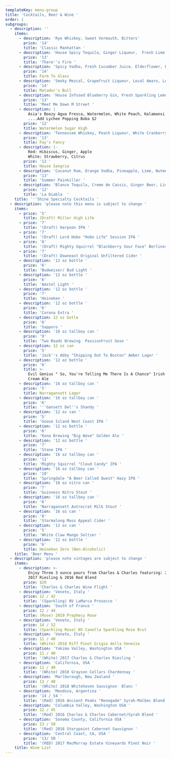 ```yaml
---
templateKey: menu-group
title: 'Cocktails, Beer & Wine '
order: 1
subgroups:
  - description: ''
    items:
      - description: 'Rye Whiskey, Sweet Vermouth, Bitters'
        price: '14'
        title: 'Classic Manhattan '
      - description: 'House Spicy Tequila, Ginger Liqueur,  Fresh Lime, Agave '
        price: '13'
        title: 'There''s Fire '
      - description: 'Spicy Vodka, Fresh Cucumber Juice. Elderflower, Lemon'
        price: '14'
        title: Farm To Glass
      - description: 'Smoky Mezcal, Grapefruit Liqueur, Local Amaro, Lemon, Orange Bitters '
        price: '14'
        title: Matador's Bull
      - description: 'House Infused Blueberry Gin, Fresh Sparkling Lemonade '
        price: '13'
        title: 'Meet Me Down M Street '
      - description: |
          Asia's Boozy Agua Fresca, Watermelon, White Peach, Kalamansi Lemon
          ....Add Lychee Popping Boba $2
        price: '12'
        title: Watermelon Sugar High
      - description: 'Tennessee Whiskey, Peach Liqueur, White Cranberry, Lime '
        price: '13'
        title: Fay's Fancy
      - description: |-
          Red: Hibiscus, Ginger, Apple
          White: Strawberry, Citrus 
        price: '12 '
        title: House Sangria
      - description: 'Coconut Rum, Orange Vodka, Pineapple, Lime, Nutmeg'
        price: '13'
        title: 'Summer Painkiller '
      - description: 'Blanco Tequila, Creme de Cassis, Ginger Beer, Lime '
        price: '12'
        title: 'La Diabla  '
    title: '''Shine Specialty Cocktails '
  - description: 'please note this menu is subject to change '
    items:
      - price: '5'
        title: (Draft) Miller High Life
      - price: '7'
        title: '(Draft) Harpoon IPA '
      - price: '7'
        title: '(Draft) Lord Hobo "Hobo Life" Session IPA '
      - price: '8'
        title: '(Draft) Mighty Squirrel "Blackberry Sour Face" Berliner Weisse '
      - price: '7'
        title: '(Draft) Downeast Original Unfiltered Cider '
      - description: '12 oz bottle '
        price: '6'
        title: 'Budweiser/ Bud Light '
      - description: '12 oz bottle '
        price: '6'
        title: 'Amstel Light '
      - description: '12 oz bottle '
        price: '7'
        title: 'Heineken '
      - description: '12 oz bottle '
        price: '6'
        title: 'Corona Extra '
      - description: 12 oz botle
        price: '6'
        title: 'Sapporo '
      - description: '16 oz tallboy can '
        price: '9'
        title: 'Two Roads Brewing  PassionFruit Gose '
      - description: 12 oz can
        price: '5'
        title: 'Jack''s Abby "Shipping Out To Boston" Amber Lager '
      - description: '12 oz bottle '
        price: '6'
        title: >-
          Evil Genius " So, You're Telling Me There Is A Chance" Irish Coffee
          Cream Ale 
      - description: '16 oz tallboy can '
        price: '5'
        title: Narragansett Lager
      - description: '16 oz tallboy can '
        price: '6'
        title: '''Gansett Del''s Shandy '
      - description: '12 oz can '
        price: '5'
        title: 'Goose Island Next Coast IPA '
      - description: '12 oz bottle '
        price: '6'
        title: 'Kona Brewing "Big Wave" Golden Ale '
      - description: '12 oz bottle '
        price: '7'
        title: 'Stone IPA '
      - description: '16 oz tallboy can '
        price: '11'
        title: 'Mighty Squirrel "Cloud Candy" IPA '
      - description: '16 oz tallboy can '
        price: '10'
        title: 'Springdale "A Beer Called Quest" Hazy IPA '
      - description: '16 oz nitro can '
        price: '7'
        title: 'Guinness Nitro Stout '
      - description: '16 oz tallboy can '
        price: '6'
        title: 'Narragansett Autrocrat Milk Stout '
      - description: '16 oz can '
        price: '8'
        title: 'Stormalong Mass Appeal Cider '
      - description: '12 oz can '
        price: '5'
        title: 'White Claw Mango Seltzer '
      - description: '12 oz bottle '
        price: '6'
        title: Heineken Zero (Non-Alcoholic)
    title: 'Beer Menu '
  - description: 'please note vintages are subject to change '
    items:
      - description: >-
          Enjoy Three 3 ounce pours from Charles & Charles featuring: 2019 Rose,
          2017 Riesling & 2016 Red Blend 
        price: $20
        title: 'Charles & Charles Wine Flight '
      - description: 'Veneto, Italy '
        price: 12 / 42
        title: '(Sparkling) NV LaMarca Prosecco '
      - description: 'South of France '
        price: 12 / 44
        title: (Rose) 2019 Prophecy Rose
      - description: 'Veneto, Italy '
        price: 14 / 52
        title: (Sparkling Rose) NV Canella Sparkling Rose Brut
      - description: 'Veneto, Italy '
        price: 11 / 40
        title: (White) 2018 Riff Pinot Grigio della Venezie
      - description: 'Yakima Valley, Washington USA '
        price: 11 / 40
        title: '(White) 2017 Charles & Charles Riesling '
      - description: 'California, USA '
        price: 11 / 40
        title: '(White) 2018 Grayson Cellars Chardonnay '
      - description: 'Marlborough, New Zealand '
        price: 13 / 48
        title: '(White) 2018 Whitehaven Sauvignon  Blanc '
      - description: 'Mendoza, Argentina '
        price: '14 / 54 '
        title: '(Red) 2016 Ancient Peaks "Renegade" Syrah-Malbec Blend  '
      - description: 'Columbia Valley, Washington USA '
        price: 12 / 45
        title: '(Red) 2016 Charles & Charles Cabernet/Syrah Blend '
      - description: 'Sonoma County, California USA '
        price: 13 / 50
        title: '(Red) 2016 Storypoint Cabernet Sauvignon '
      - description: 'Central Coast, CA, USA '
        price: '13/ 50 '
        title: '(RED) 2017 MacMurray Estate Vineyards Pinot Noir '
    title: Wine List
---
```


